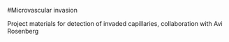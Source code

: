 #Microvascular invasion

Project materials for detection of invaded capillaries, collaboration with Avi Rosenberg
